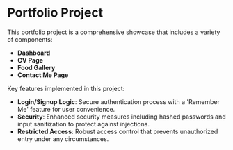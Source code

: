 # Portfolio Project

This portfolio project is a comprehensive showcase that includes a variety of components:
- **Dashboard**
- **CV Page**
- **Food Gallery**
- **Contact Me Page**

Key features implemented in this project:
- **Login/Signup Logic**: Secure authentication process with a 'Remember Me' feature for user convenience.
- **Security**: Enhanced security measures including hashed passwords and input sanitization to protect against injections.
- **Restricted Access**: Robust access control that prevents unauthorized entry under any circumstances.
